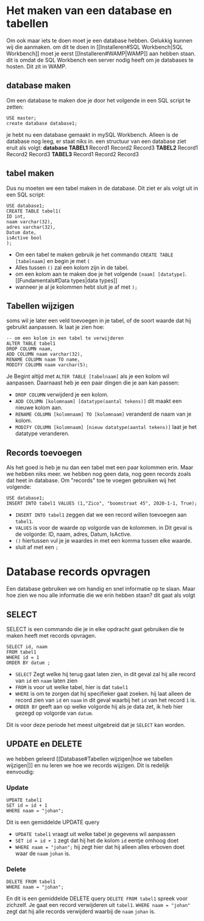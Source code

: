 # Het maken van een database en tabellen
Om ook maar iets te doen moet je een database hebben. Gelukkig kunnen wij die aanmaken. om dit te doen in [[Installeren#SQL Workbench|SQL Workbench]] moet je eerst [[Installeren#WAMP|WAMP]] aan hebben staan. dit is omdat de SQL Workbench een server nodig heeft om je databases te hosten. Dit zit in WAMP.
## database maken
Om een database te maken doe je door het volgende in een SQL script te zetten:
```mySQL
USE master;
create database database1;
```
je hebt nu een database gemaakt in mySQL Workbench. Alleen is de database nog leeg, er staat niks in. een structuur van een database ziet eruit als volgt:
**database**
	**TABEL1**
		Record1
		Record2
		Record3
	**TABEL2**
		Record1
		Record2
		Record3
	**TABEL3**
		Record1
		Record2
		Record3
## tabel maken
Dus nu moeten we een tabel maken in de database. Dit ziet er als volgt uit in een SQL script:
```mySQL
USE database1;
CREATE TABLE tabel1(
ID int,
naam varchar(32),
adres varchar(32),
Datum date,
isActive bool
);
```
- Om een tabel te maken gebruik je het commando `CREATE TABLE [tabelnaam]` en begin je met `(`
- Alles tussen `()` zal een kolom zijn in de tabel.
- om een kolom aan te maken doe je het volgende `[naam] [datatype]`. [[Fundamentals#Data types|data types]]
- wanneer je al je kolommen hebt sluit je af met `);`
## Tabellen wijzigen
soms wil je later een veld toevoegen in je tabel, of de soort waarde dat hij gebruikt aanpassen.
Ik laat je zien hoe:
```mysql
-- om een kolom in een tabel te verwijderen
ALTER TABLE tabel1
DROP COLUMN naam,
ADD COLUMN naam varchar(32),
RENAME COLUMN naam TO name,
MODIFY COLUMN naam varchar(5);
```
Je Begint altijd met `ALTER TABLE [tabelnaam]` als je een kolom wil aanpassen. Daarnaast heb je een paar dingen die je aan kan passen:
- `DROP COLUMN` verwijderd je een kolom.
- `ADD COLUMN [kolomnaam] [datatype(aantal tekens)]` dit maakt een nieuwe kolom aan.
- `RENAME COLUMN [kolomnaam] TO [kolomnaam]` veranderd de naam van je kolom.
- `MODIFY COLUMN [kolomnaam] [nieuw datatype(aantal tekens)]` laat je het datatype veranderen.
## Records toevoegen
Als het goed is heb je nu dan een tabel met een paar kolommen erin. Maar we hebben niks meer. we hebben nog geen data, nog geen records zoals dat heet in database. Om "records" toe te voegen gebruiken wij het volgende:
```mySQL
USE database1;
INSERT INTO tabel1 VALUES (1,"Zico", "boomstraat 45", 2020-1-1, True);
```
- `INSERT INTO tabel1` zeggen dat we een record willen toevoegen aan `tabel1`. 
- `VALUES` is voor de waarde op volgorde van de kolommen. in Dit geval is de volgorde: ID, naam, adres, Datum, IsActive.
- `()` hiertussen vul je je waardes in met een komma tussen elke waarde.
- sluit af met een `;`
# Database records opvragen
Een database gebruiken we om handig en snel informatie op te slaan. Maar hoe zien we nou alle informatie die we erin hebben staan? dit gaat als volgt
## SELECT
SELECT is een commando die je in elke opdracht gaat gebruiken die te maken heeft met records opvragen.
```MySQL
SELECT id, naam 
FROM tabel1
WHERE id = 1
ORDER BY datum ;
```
- `SELECT` Zegt welke hij terug gaat laten zien, in dit geval zal hij alle record van `id` en `naam` laten zien
- `FROM` is voor uit welke tabel, hier is dat `tabel1`
- `WHERE` is om te zorgen dat hij specifieker gaat zoeken. hij laat alleen de record zien van `id` en `naam` in dit geval waarbij het `id` van het record `1` is.
- `ORDER BY` geeft aan op welke volgorde hij als je data zet, ik heb hier gezegd op volgorde van `datum`.

Dit is voor deze periode het meest uitgebreid dat je `SELECT` kan worden.

## UPDATE en DELETE
we hebben geleerd [[Database#Tabellen wijzigen|hoe we tabellen wijzigen|]] en nu leren we hoe we records wijzigen. Dit is redelijk eenvoudig:

### Update
```mySQL
UPDATE tabel1
SET id = id + 1
WHERE naam = "johan";
```
Dit is een gemiddelde UPDATE query
- `UPDATE tabel1` vraagt uit welke tabel je gegevens wil aanpassen
- `SET id = id + 1` zegt dat hij het de kolom `id` eentje omhoog doet
- `WHERE naam = "johan";`  hij zegt hier dat hij alleen alles erboven doet waar de `naam` `johan` is.

### Delete
```mySQL
DELETE FROM tabel1
WHERE naam = "johan";
```
En dit is een gemiddelde DELETE query
`DELETE FROM tabel1` spreek voor zichzelf. Je gaat een record verwijderen uit `tabel1`.
`WHERE naam = "johan"` zegt dat hij alle records verwijderd waarbij de `naam` `johan` is.